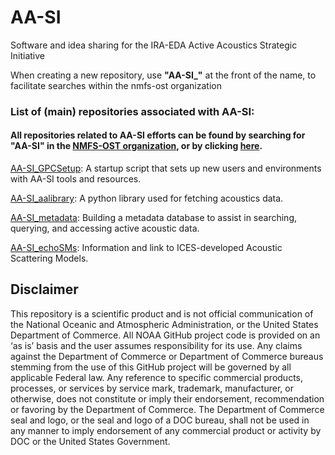 # AA-SI
Software and idea sharing for the IRA-EDA Active Acoustics Strategic Initiative

When creating a new repository, use <b>"AA-SI_"</b> at the front of the name, to facilitate searches within the nmfs-ost organization

### List of (main) repositories associated with AA-SI:

#### All repositories related to AA-SI efforts can be found by searching for "AA-SI" in the [NMFS-OST organization](https://github.com/nmfs-ost), or by clicking [here](https://github.com/orgs/nmfs-ost/repositories?q=AA).

[AA-SI_GPCSetup](https://github.com/nmfs-ost/AA-SI_GPCSetup): A startup script that sets up new users and environments with AA-SI tools and resources.

[AA-SI_aalibrary](https://github.com/nmfs-ost/AA-SI_aalibrary): A python library used for fetching acoustics data.

[AA-SI_metadata](https://github.com/nmfs-ost/AA-SI_metadata): Building a metadata database to assist in searching, querying, and accessing active acoustic data.

[AA-SI_echoSMs](https://github.com/nmfs-ost/AA-SI_echoSMs): Information and link to ICES-developed Acoustic Scattering Models.



## Disclaimer
This repository is a scientific product and is not official communication of the National Oceanic and Atmospheric Administration, or the United States Department of Commerce. All NOAA GitHub project code is provided on an ‘as is’ basis and the user assumes responsibility for its use. Any claims against the Department of Commerce or Department of Commerce bureaus stemming from the use of this GitHub project will be governed by all applicable Federal law. Any reference to specific commercial products,  processes, or services by service mark, trademark, manufacturer, or otherwise, does not constitute or imply their endorsement, recommendation or favoring by the Department of Commerce. The Department of Commerce seal and logo, or the seal and logo of a DOC bureau, shall not be used in any manner to imply endorsement of any commercial product or activity by DOC or the United States Government.

